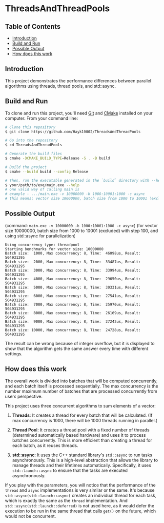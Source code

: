 # ThreadsAndThreadPools

## Table of Contents
- [Introduction](#introduction)
- [Build and Run](#build-and-run)
- [Possible Output](#possible-output)
- [How does this work](#how-does-this-work)

## Introduction
This project demonstrates the performance differences between parallel algorithms using threads, thread pools, and std::async.

## Build and Run
To clone and run this project, you'll need [Git](https://git-scm.com) and [CMake](https://cmake.org/) installed on your computer. From your command line:

```bash
# Clone this repository
$ git clone https://github.com/Hayk10002/ThreadsAndThreadPools

# Go into the repository
$ cd ThreadsAndThreadPools

# Generate the build files
$ cmake -DCMAKE_BUILD_TYPE=Release -S . -B build

# Build the project
$ cmake --build build --config Release

# Then, run the executable generated in the `build` directory with --help to get usage information
$ your/path/to/exe/main.exe --help
# one valid way of calling main is
# example - .../main.exe -v 10000000 -b 1000:10001:1000 -c async
# this means: vector size 10000000, batch size from 1000 to 10001 (excluded) with step 100, and using std::async for parallelization
```

## Possible Output
(command: `main.exe -v 10000000 -b 1000:10001:1000 -c async`)
(for vector size 10000000, batch size from 1000 to 10001 (excluded) with step 100, and using std::async for parallelization)

```
Using concurrency type: threadpool
Starting benchmarks for vector size: 10000000
Batch size:  1000, Max concurrency: 8, Time:  46098us, Result:   504931295
Batch size:  2000, Max concurrency: 8, Time:  33487us, Result:   504931295
Batch size:  3000, Max concurrency: 8, Time:  33994us, Result:   504931295
Batch size:  4000, Max concurrency: 8, Time:  29650us, Result:   504931295
Batch size:  5000, Max concurrency: 8, Time:  30331us, Result:   504931295
Batch size:  6000, Max concurrency: 8, Time:  27541us, Result:   504931295
Batch size:  7000, Max concurrency: 8, Time:  25970us, Result:   504931295
Batch size:  8000, Max concurrency: 8, Time:  26169us, Result:   504931295
Batch size:  9000, Max concurrency: 8, Time:  27242us, Result:   504931295
Batch size: 10000, Max concurrency: 8, Time:  24728us, Result:   504931295
```

The result can be wrong because of integer overflow, but it is displayed to show that the algorithm gets the same answer every time with different settings.

## How does this work
The overall work is divided into batches that will be computed concurrently, and each batch itself is processed sequentially. The max concurrency is the number maximum number of batches that are processed concurrently from users perspective.

This project uses three concurrent algorithms to sum elements of a vector:
1. **Threads**: It creates a thread for every batch that will be calculated. (If max concurrency is 1000, there will be 1000 threads running in parallel.)

2. **Thread Pool**: It creates a thread pool with a fixed number of threads (determined automatically based hardware) and uses it to process batches concurrently. This is more efficient than creating a thread for each batch, as it reuses threads.

3. **std::async**: It uses the C++ standard library's `std::async` to run tasks asynchronously. This is a high-level abstraction that allows the library to manage threads and their lifetimes automatically. Specifically, it uses `std::launch::async` to ensure that the tasks are executed asynchronously.

If you play with the parameters, you will notice that the performance of the `thread` and `async` implementations is very similar or the same. It's because `std::async(std::launch::async)` creates an individual thread for each task, which is exactly the same as the `thread` implementation. And `std::async(std::launch::deferred)` is not used here, as it would defer the execution to be run in the same thread that calls `get()` on the future, which would not be concurrent.
